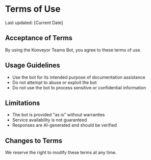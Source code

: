 # Terms of Use

Last updated: [Current Date]

## Acceptance of Terms
By using the Konveyor Teams Bot, you agree to these terms of use.

## Usage Guidelines
- Use the bot for its intended purpose of documentation assistance
- Do not attempt to abuse or exploit the bot
- Do not use the bot to process sensitive or confidential information

## Limitations
- The bot is provided "as is" without warranties
- Service availability is not guaranteed
- Responses are AI-generated and should be verified

## Changes to Terms
We reserve the right to modify these terms at any time.